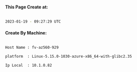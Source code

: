 
   
#### This Page Create at:

```bash

2023-01-19 - 09:27:29 UTC

```

#### Create By Machine:

```bash

Host Name : fv-az560-929

platform  : Linux-5.15.0-1030-azure-x86_64-with-glibc2.35

Ip Local  : 10.1.0.82

```

